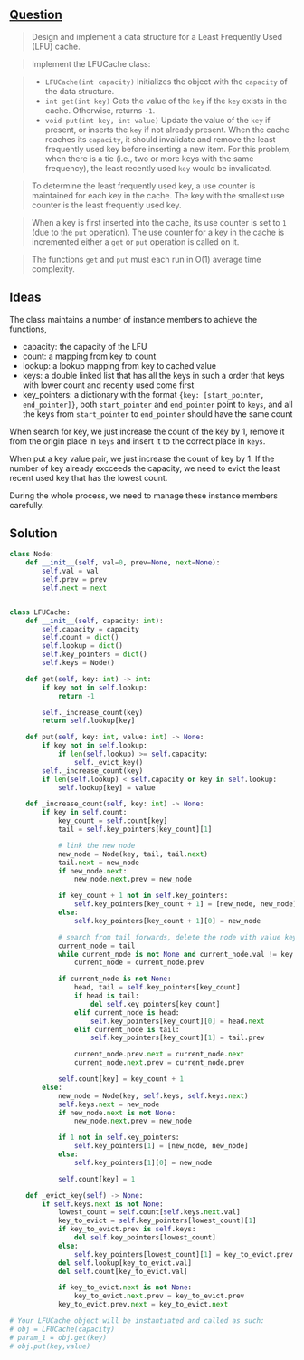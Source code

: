 ## [Question](https://leetcode.com/problems/lfu-cache/)

> Design and implement a data structure for a Least Frequently Used (LFU) cache.

> Implement the LFUCache class:

> - `LFUCache(int capacity)` Initializes the object with the `capacity` of the data structure.
> - `int get(int key)` Gets the value of the `key` if the `key` exists in the cache. Otherwise, returns `-1`.
> - `void put(int key, int value)` Update the value of the `key` if present, or inserts the `key` if not already present. When the cache reaches its `capacity`, it should invalidate and remove the least frequently used key before inserting a new item. For this problem, when there is a tie (i.e., two or more keys with the same frequency), the least recently used `key` would be invalidated.

> To determine the least frequently used key, a use counter is maintained for each key in the cache. The key with the smallest use counter is the least frequently used key.

> When a key is first inserted into the cache, its use counter is set to `1` (due to the `put` operation). The use counter for a key in the cache is incremented either a `get` or `put` operation is called on it.

> The functions `get` and `put` must each run in O(1) average time complexity.

## Ideas

The class maintains a number of instance members to achieve the functions,

 - capacity: the capacity of the LFU
 - count: a mapping from key to count
 - lookup: a lookup mapping from key to cached value
 - keys: a double linked list that has all the keys in such a order that keys with lower count and recently used come first
 - key_pointers: a dictionary with the format `{key: [start_pointer, end_pointer]}`, both `start_pointer` and `end_pointer` point to `keys`, and all the keys from `start_pointer` to `end_pointer` should have the same count

When search for key, we just increase the count of the key by 1, remove it from the origin place in `keys` and insert it to the correct place in `keys`.

When put a key value pair, we just increase the count of key by 1. If the number of key already excceeds the capacity, we need to evict the least recent used key that has the lowest count.

During the whole process, we need to manage these instance members carefully.

## Solution
```py
class Node:
    def __init__(self, val=0, prev=None, next=None):
        self.val = val
        self.prev = prev
        self.next = next


class LFUCache:
    def __init__(self, capacity: int):
        self.capacity = capacity
        self.count = dict()
        self.lookup = dict()
        self.key_pointers = dict()
        self.keys = Node()

    def get(self, key: int) -> int:
        if key not in self.lookup:
            return -1

        self._increase_count(key)
        return self.lookup[key]

    def put(self, key: int, value: int) -> None:
        if key not in self.lookup:
            if len(self.lookup) >= self.capacity:
                self._evict_key()
        self._increase_count(key)
        if len(self.lookup) < self.capacity or key in self.lookup:
            self.lookup[key] = value

    def _increase_count(self, key: int) -> None:
        if key in self.count:
            key_count = self.count[key]
            tail = self.key_pointers[key_count][1]

            # link the new node
            new_node = Node(key, tail, tail.next)
            tail.next = new_node
            if new_node.next:
                new_node.next.prev = new_node

            if key_count + 1 not in self.key_pointers:
                self.key_pointers[key_count + 1] = [new_node, new_node]
            else:
                self.key_pointers[key_count + 1][0] = new_node

            # search from tail forwards, delete the node with value key
            current_node = tail
            while current_node is not None and current_node.val != key:
                current_node = current_node.prev

            if current_node is not None:
                head, tail = self.key_pointers[key_count]
                if head is tail:
                    del self.key_pointers[key_count]
                elif current_node is head:
                    self.key_pointers[key_count][0] = head.next
                elif current_node is tail:
                    self.key_pointers[key_count][1] = tail.prev

                current_node.prev.next = current_node.next
                current_node.next.prev = current_node.prev

            self.count[key] = key_count + 1
        else:
            new_node = Node(key, self.keys, self.keys.next)
            self.keys.next = new_node
            if new_node.next is not None:
                new_node.next.prev = new_node

            if 1 not in self.key_pointers:
                self.key_pointers[1] = [new_node, new_node]
            else:
                self.key_pointers[1][0] = new_node

            self.count[key] = 1

    def _evict_key(self) -> None:
        if self.keys.next is not None:
            lowest_count = self.count[self.keys.next.val]
            key_to_evict = self.key_pointers[lowest_count][1]
            if key_to_evict.prev is self.keys:
                del self.key_pointers[lowest_count]
            else:
                self.key_pointers[lowest_count][1] = key_to_evict.prev
            del self.lookup[key_to_evict.val]
            del self.count[key_to_evict.val]

            if key_to_evict.next is not None:
                key_to_evict.next.prev = key_to_evict.prev
            key_to_evict.prev.next = key_to_evict.next

# Your LFUCache object will be instantiated and called as such:
# obj = LFUCache(capacity)
# param_1 = obj.get(key)
# obj.put(key,value)
```